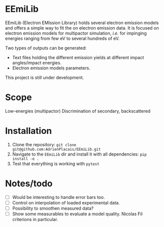 EEmiLib
=======

EEmiLib (Electron EMIssion Library) holds several electron emission models and offers a simple way to fit the on electron emission data.
It is focused on electron emission models for multipactor simulation, *i.e.* for impinging energies ranging from few eV to several hundreds of eV.

Two types of outputs can be generated:
- Text files holding the different emission yields at different impact angles/impact energies.
- Electron emission models parameters.

This project is still under development.

Scope
=====

Low-energies (multipactor)
Discrimination of secondary, backscattered

Installation
============

1. Clone the repository:
`git clone git@github.com:AdrienPlacais/EEmiLib.git`
2. Navigate to the `EEmiLib` dir and install it with all dependencies: `pip install -e .`
3. Test that everything is working with `pytest`

Notes/todo
==========

* [ ] Would be interesting to handle error bars too.
* [ ] Control on interpolation of loaded experimental data.
* [ ] Possibility to smoothen measured data?
* [ ] Show some measurables to evaluate a model quality. Nicolas Fil criterions in particular.

